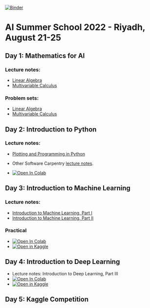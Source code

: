 [![Binder](https://mybinder.org/badge_logo.svg)](https://mybinder.org/v2/gh/KAUST-CTL/introduction-to-machine-learning.git/ai-summer-school-20220821)

# AI Summer School 2022 - Riyadh, August 21-25

## Day 1: Mathematics for AI

### Lecture notes:

* [Linear Algebra](./doc/linear-algebra.pdf)
* [Multivariable Calculus](./doc/multivariable-calculus.pdf)

### Problem sets:

* [Linear Algebra](./doc/linea-algebra-problems.pdf)
* [Multivariable Calculus](./doc/multivariable-calculus-problems.pdf)


## Day 2: Introduction to Python

### Lecture notes: 

* [Plotting and Programming in Python](https://swcarpentry.github.io/python-novice-gapminder/)
* Other Software Carpentry [lecture notes](https://software-carpentry.org/lessons/).

* <a href="https://colab.research.google.com/github/KAUST-CTL/introduction-to-machine-learning/blob/ai-summer-school-20220821/notebooks/sandbox.ipynb" target="_parent"><img src="https://colab.research.google.com/assets/colab-badge.svg" alt="Open In Colab"/></a>

## Day 3: Introduction to Machine Learning

### Lecture notes:

* [Introduction to Machine Learning, Part I](https://kaust-my.sharepoint.com/:p:/g/personal/pughdr_kaust_edu_sa/EU__2sMHJvRHhkyWWxwXWhABUQEhP2pVeXmpIWpNLuNqFg?e=UUtv8u)
* [Introduction to Machine Learning, Part II](https://kaust-my.sharepoint.com/:p:/g/personal/pughdr_kaust_edu_sa/EbpX_08GMZJDiY5yfoi-UscBw1chl7tk3GtH7Dac3zQ2zw?e=czbgBd)

### Practical

* <a href="https://colab.research.google.com/github/KAUST-CTL/introduction-to-machine-learning/blob/ai-summer-school-20220821/notebooks/introduction-to-sklearn.ipynb" target="_parent"><img src="https://colab.research.google.com/assets/colab-badge.svg" alt="Open In Colab"/></a>
* <a href="https://kaggle.com/kernels/welcome?src=https://github.com/KAUST-CTL/introduction-to-machine-learning/blob/ai-summer-school-20220821/notebooks/introduction-to-sklearn.ipynb" target="_parent"><img src="https://kaggle.com/static/images/open-in-kaggle.svg" alt="Open in Kaggle" /></a>

## Day 4: Introduction to Deep Learning

* Lecture notes: Introduction to Deep Learning, Part III
* <a href="https://colab.research.google.com/github/KAUST-CTL/introduction-to-machine-learning/blob/ai-summer-school-20220821/notebooks/introduction-to-pytorch.ipynb" target="_parent"><img src="https://colab.research.google.com/assets/colab-badge.svg" alt="Open In Colab"/></a>
* <a href="https://kaggle.com/kernels/welcome?src=https://github.com/KAUST-CTL/introduction-to-machine-learning/blob/ai-summer-school-20220821/notebooks/introduction-to-pytorch.ipynb" target="_parent"><img src="https://kaggle.com/static/images/open-in-kaggle.svg" alt="Open in Kaggle" /></a>

## Day 5: Kaggle Competition
